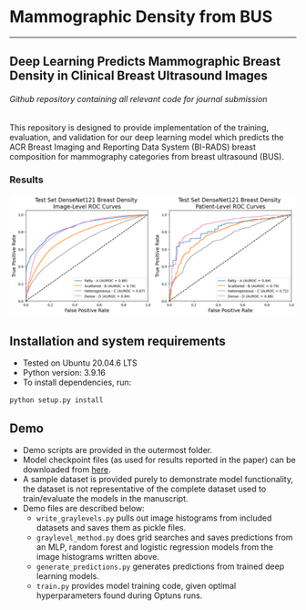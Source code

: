 # Mammographic Density from BUS
---
## Deep Learning Predicts Mammographic Breast Density in Clinical Breast Ultrasound Images 
###### Github repository containing all relevant code for journal submission 
This repository is designed to provide implementation of the training, evaluation, and validation for our deep learning model which predicts the ACR Breast Imaging and Reporting Data System (BI-RADS) breast composition for mammography categories from breast ultrasound (BUS).  

### Results
![AUROC Performance Plot](images/auroc_plot.png)

## Installation and system requirements
- Tested on Ubuntu 20.04.6 LTS
- Python version: 3.9.16
- To install dependencies, run:
```python3
python setup.py install
```

## Demo
* Demo scripts are provided in the outermost folder.
* Model checkpoint files (as used for results reported in the paper) can be downloaded from [here](https://drive.google.com/drive/folders/1T8ZGWdQgRCLmuHn6EKonS6acfYd0_l23?usp=drive_link).
* A sample dataset is provided purely to demonstrate model functionality, the dataset is not representative of the complete dataset used to train/evaluate the models in the manuscript.
* Demo files are described below:
    - `write_graylevels.py` pulls out image histograms from included datasets and saves them as pickle files.
    - `graylevel_method.py` does grid searches and saves predictions from an MLP, random forest and logistic regression models from the image histograms written above.
    - `generate_predictions.py` generates predictions from trained deep learning models.
    - `train.py` provides model training code, given optimal hyperparameters found during Optuns runs.
